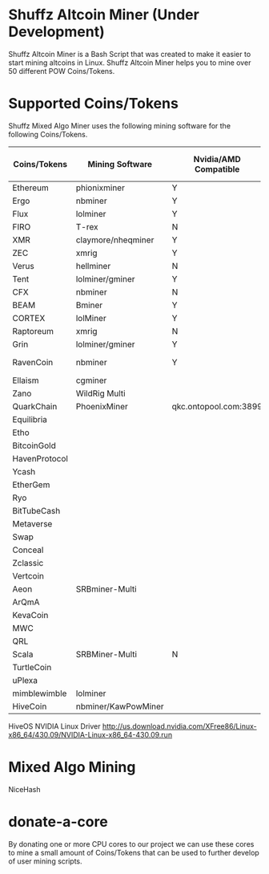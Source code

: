# Shuffz Altcoin Miner (Under Development)

Shuffz Altcoin Miner is a Bash Script that was created to make it easier to start mining altcoins in Linux. Shuffz Altcoin Miner helps you to mine over 50 different POW Coins/Tokens.

# Supported Coins/Tokens

Shuffz Mixed Algo Miner uses the following mining software for the following Coins/Tokens.

| Coins/Tokens| Mining Software| Nvidia/AMD Compatible | Suggested Pools | Listed In Script |
| ----------- | ----------- |----------- | ----------- | ----------- |
| Ethereum    | phionixminer|Y| ethermine.org |Y|
| Ergo        | nbminer     |Y| herominers.com |Y|
| Flux        | lolminer    |Y|
| FIRO        | T-rex       |N| firo.2miners.com |Y|
| XMR         | claymore/nheqminer|Y||Y|
| ZEC         | xmrig       |Y||Y|
| Verus       | hellminer   |N| luckpool.net |
| Tent        | lolminer/gminer|Y|
| CFX         | nbminer     |N|
| BEAM        | Bminer      |Y| eu1-beam.flypool.org 
| CORTEX      | lolMiner    |Y| pool ctxc.2miners.com:2222
| Raptoreum   | xmrig       |N| rtm.suprnova.cc:6273
| Grin        | lolminer/gminer|Y|
| RavenCoin   | nbminer     |Y| stratum-ravencoin.flypool.org:3333
| Ellaism     | cgminer     || zergpool.com |
| Zano        | WildRig Multi|| zano.luckypool.io |
| QuarkChain  | PhoenixMiner| qkc.ontopool.com:3899|
| Equilibria  |             |
| Etho        |             |
| BitcoinGold |             |
| HavenProtocol|            |
| Ycash       |             |
| EtherGem    |             |
| Ryo         |             |
| BitTubeCash |             |
| Metaverse   |             |
| Swap        |             |
| Conceal     |             |
| Zclassic    |             |
| Vertcoin    |             |
| Aeon        | SRBminer-Multi||de.aeon.herominers.com:1145
| ArQmA       |             |
| KevaCoin    |             |
| MWC         |             |
| QRL         |             |
| Scala       | SRBMiner-Multi|N| de.scala.herominers.com
| TurtleCoin  |             |
| uPlexa      |             |
| mimblewimble| lolminer||mwc.2miners.com:1111
| HiveCoin    | nbminer/KawPowMiner||eu.hiveminer.org:10008





HiveOS NVIDIA Linux Driver
http://us.download.nvidia.com/XFree86/Linux-x86_64/430.09/NVIDIA-Linux-x86_64-430.09.run

# Mixed Algo Mining

NiceHash

# donate-a-core 

By donating one or more CPU cores to our project we can use these cores to mine a small amount of Coins/Tokens that can be used to further develop of user mining scripts.
